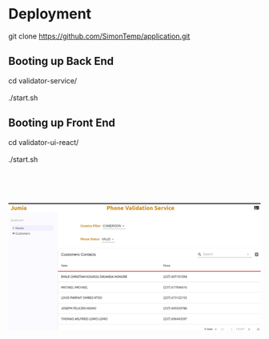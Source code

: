 # Deployment

git clone https://github.com/SimonTemp/application.git

## Booting up Back End

cd validator-service/
<br/><br/>
./start.sh

## Booting up Front End

cd validator-ui-react/
<br/><br/>
./start.sh


<br/><br/><br/>



![Screenshot](screenshot.png)
